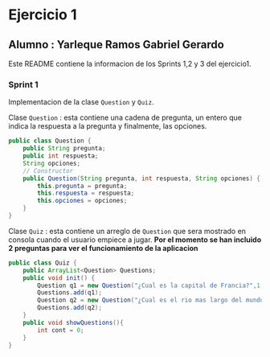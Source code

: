 # Ejercicio 1

## Alumno : Yarleque Ramos Gabriel Gerardo

Este README contiene la informacion de los Sprints 1,2 y 3 del ejercicio1.

### Sprint 1

Implementacion de la clase `Question` y `Quiz`.

Clase `Question` : esta contiene una cadena de pregunta, un entero que indica la respuesta a la pregunta y finalmente, las opciones.

```java
public class Question {
    public String pregunta;
    public int respuesta;
    String opciones;
    // Constructor
    public Question(String pregunta, int respuesta, String opciones) {
        this.pregunta = pregunta;
        this.respuesta = respuesta;
        this.opciones = opciones;
    }
}
```

Clase `Quiz` : esta contiene un arreglo de `Question` que sera mostrado en consola cuando el usuario empiece a jugar.
**Por el momento se han incluido 2 preguntas para ver el funcionamiento de la aplicacion**

```java
public class Quiz {
    public ArrayList<Question> Questions;
    public void init() {
        Question q1 = new Question("¿Cual es la capital de Francia?",1,"1. Paris\n2. Madrid\n3. Roma\n4. Berlin");
        Questions.add(q1);
        Question q2 = new Question("¿Cual es el rio mas largo del mundo",1,"1. Amazonas\n2. Nilo\n3. Pacifico\n4. Ninguna");
        Questions.add(q2);
    }
    public void showQuestions(){
        int cont = 0;
    }
}
```

